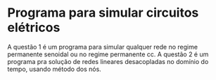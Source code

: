 # Programa para simular circuitos elétricos

A questão 1 é um programa para simular qualquer rede no regime permanente senoidal ou no regime permanente cc.
A questão 2 é um programa pra solução de redes lineares desacopladas no domínio do tempo, usando método dos nós.
